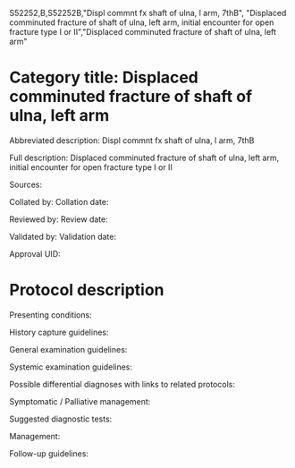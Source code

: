 S52252,B,S52252B,"Displ commnt fx shaft of ulna, l arm, 7thB", "Displaced comminuted fracture of shaft of ulna, left arm, initial encounter for open fracture type I or II","Displaced comminuted fracture of shaft of ulna, left arm"
# Category title: Displaced comminuted fracture of shaft of ulna, left arm

Abbreviated description: Displ commnt fx shaft of ulna, l arm, 7thB

Full description: Displaced comminuted fracture of shaft of ulna, left arm, initial encounter for open fracture type I or II

Sources:

Collated by:
Collation date:

Reviewed by:
Review date:

Validated by:
Validation date:

Approval UID:

# Protocol description

Presenting conditions:

History capture guidelines:

General examination guidelines:

Systemic examination guidelines:

Possible differential diagnoses with links to related protocols:

Symptomatic / Palliative management:

Suggested diagnostic tests:

Management:

Follow-up guidelines:
